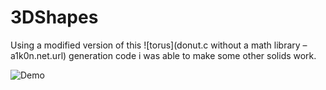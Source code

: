 # 3DShapes
Using a modified version of this ![torus](donut.c without a math library – a1k0n.net.url) generation code i was able to make some other solids work.

![Demo](Demo.gif)

